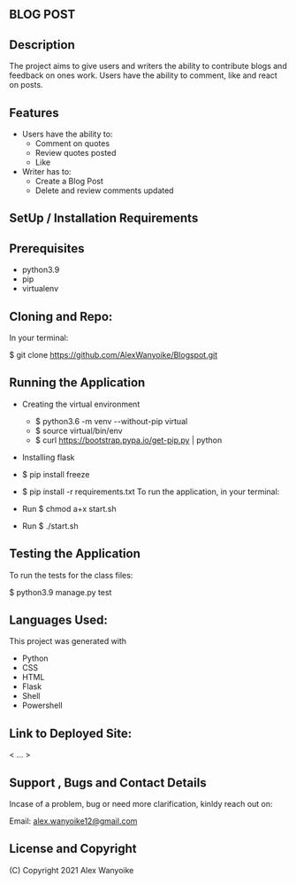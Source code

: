 ## BLOG POST


## Description
The project aims to give users and writers the ability to contribute blogs and feedback on ones work. Users have the ability to comment, like and react on posts. 

## Features
* Users have the ability to:
  * Comment on quotes
  * Review quotes posted
  * Like
* Writer has to:
  * Create a Blog Post
  * Delete and review comments updated

## SetUp / Installation Requirements
## Prerequisites
* python3.9
* pip
* virtualenv

 ## Cloning and Repo: 
In your terminal:

  $ git clone https://github.com/AlexWanyoike/Blogspot.git

## Running the Application
* Creating the virtual environment

   * $ python3.6 -m venv --without-pip virtual
   * $ source virtual/bin/env
  * $ curl https://bootstrap.pypa.io/get-pip.py | python
* Installing flask
* $ pip install freeze
* $  pip install -r requirements.txt
To run the application, in your terminal:
* Run $ chmod a+x start.sh
* Run $ ./start.sh


## Testing the Application
To run the tests for the class files:

  $ python3.9 manage.py test

## Languages Used:
This project was generated with

* Python
* CSS
* HTML
* Flask
* Shell
* Powershell

## Link to Deployed Site: 

< ... >

## Support , Bugs and Contact Details
Incase of a problem, bug or need more clarification, kinldy reach out on: 

Email:
alex.wanyoike12@gmail.com

## License and Copyright
(C) Copyright 2021 Alex Wanyoike



